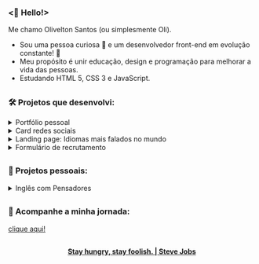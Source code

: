 ### <🖖 Hello!>

Me chamo Olivelton Santos (ou simplesmente Oli).

- Sou uma pessoa curiosa 🤔 e um desenvolvedor front-end em evolução constante! 🧗
- Meu propósito é unir educação, design e programação para melhorar a vida das pessoas.
- Estudando HTML 5, CSS 3 e JavaScript.

##

### 🛠️ Projetos que desenvolvi:

<details>
 
<summary>Portfólio pessoal</summary>
 
- [Resultado final (clique aqui)](https://oliveltonsantos.github.io/portfolio/)
 
- [Repositório (clique aqui)](https://github.com/oliveltonsantos/portfolio)
 
</details>

<details>
 
<summary>Card redes sociais</summary>
 
- [Resultado final (clique aqui)](https://oliveltonsantos.github.io/card-links)
 
- [Repositório (clique aqui)](https://github.com/oliveltonsantos/card-links)
 
</details>

<details>
 
<summary>Landing page: Idiomas mais falados no mundo</summary>

- [Resultado final (clique aqui)](https://oliveltonsantos.github.io/idiomas-mais-falados-do-mundo/)
 
- [Repositório (clique aqui)](https://github.com/oliveltonsantos/idiomas-mais-falados-do-mundo)
 
</details>

<details>
 
<summary>Formulário de recrutamento</summary>
 
- [Resultado final (clique aqui)](https://oliveltonsantos.github.io/formulario-de-recrutamento/)
 
- [Repositório (clique aqui)](https://github.com/oliveltonsantos/formulario-de-recrutamento)
 
</details>
 
##

### 🚀 Projetos pessoais:

<details>

<summary>Inglês com Pensadores</summary>

<br>
 
<p>💡 Propósito: ajudar as pessoas a conquistarem uma vida extraordinária através do inglês!</p>

<p>Este é um projeto educacional que visa ensinar as pessoas a como aprender inglês sozinhas e disponibilizar material de estudo gratuitamente. Conforme for evoluindo minhas habilidades irei implementar melhorias na parte tecnológica do projeto.</p>

<p>E se você ficou curioso(a) para saber mais, deixo o link abaixo.</p>
 
[Clique aqui!](https://inglescompensadores.bio.link)

</details>
 
##

### 📱 Acompanhe a minha jornada:

[clique aqui!](https://oliveltonsantos.github.io/card-links/) 

##

<div align="center">
<strong> <a href="https://www.youtube.com/watch?v=UF8uR6Z6KLc&ab_channel=Stanford" target="_blank">Stay hungry, stay foolish. | Steve Jobs</a></strong>
</div>
